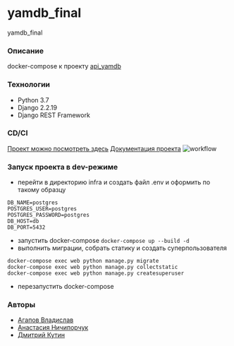 # yamdb_final
yamdb_final
### Описание
docker-compose к проекту [api_yamdb](https://github.com/marlooooo/api_yamdb)
### Технологии
- Python 3.7
- Django 2.2.19
- Django REST Framework
### CD/CI
[Проект можно посмотреть здесь](http://marlo.sytes.net)
[Документация проекта](http://marlo.sytes.net/redoc)
![workflow](https://github.com/marlooooo/yamdb_final/actions/workflows/yamdb_workflow.yml/badge.svg)
### Запуск проекта в dev-режиме
- перейти в директорию infra и создать файл .env и оформить по такому образцу
```
DB_NAME=postgres
POSTGRES_USER=postgres
POSTGRES_PASSWORD=postgres
DB_HOST=db
DB_PORT=5432 
```
- запустить docker-compose ```docker-compose up --build -d```
- выполнить миграции, собрать статику и создать суперпользователя
```
docker-compose exec web python manage.py migrate
docker-compose exec web python manage.py collectstatic
docker-compose exec web python manage.py createsuperuser
```
- перезапустить docker-compose
### Авторы
* [Агапов Владислав](https://github.com/marlooooo)
* [Анастасия Ничипорчук](https://github.com/AngryFennec)
* [Дмитрий Кутин](https://github.com/Tacostrophe)

